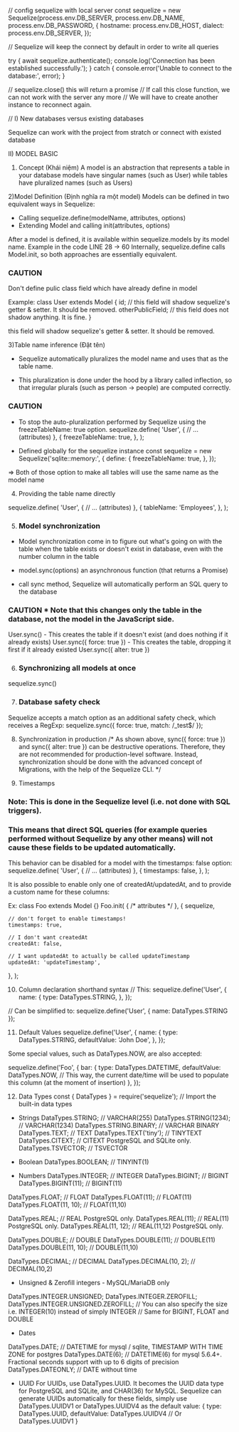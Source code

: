// config sequelize with local server
const sequelize = new Sequelize(process.env.DB_SERVER, process.env.DB_NAME, process.env.DB_PASSWORD, {
  hostname: process.env.DB_HOST,
  dialect: process.env.DB_SERVER,
});

// Sequelize will keep the connect by default in order to write all queries

try {
  await sequelize.authenticate();
  console.log('Connection has been established successfully.');
} catch {
  console.error('Unable to connect to the database:', error);
}

// sequelize.close() this will return a promise
// If call this close function, we can not work with the server any more
// We will have to create another instance to reconnect again.

// I) New databases versus existing databases

Sequelize can work with the project from stratch or connect with existed database


II) MODEL BASIC

1) Concept (Khái niệm)
A model is an abstraction that represents a table in your database
models have singular names (such as User) while tables have pluralized names (such as Users)

2)Model Definition (Định nghĩa ra một model)
Models can be defined in two equivalent ways in Sequelize:

 - Calling sequelize.define(modelName, attributes, options)
 - Extending Model and calling init(attributes, options)

After a model is defined, it is available within sequelize.models by its model name.
Example in the code LINE 28 -> 60
Internally, sequelize.define calls Model.init, so both approaches are essentially equivalent.

### CAUTION
Don't define pulic class field which have already define in model

Example: 
class User extends Model {
  id; // this field will shadow sequelize's getter & setter. It should be removed.
  otherPublicField; // this field does not shadow anything. It is fine.
}

this field will shadow sequelize's getter & setter. It should be removed.

3)Table name inference (Đặt tên)
- Sequelize automatically pluralizes the model name and uses that as the table name. 

- This pluralization is done under the hood by a library called inflection, 
so that irregular plurals (such as person -> people) are computed correctly.

### CAUTION
- To stop the auto-pluralization performed by Sequelize using the freezeTableName: true option. 
sequelize.define(
  'User',
  {
    // ... (attributes)
  },
  {
    freezeTableName: true,
  },
);

- Defined globally for the sequelize instance
const sequelize = new Sequelize('sqlite::memory:', {
  define: {
    freezeTableName: true,
  },
});

=> Both of those option to make all tables will use the same name as the model name

4) Providing the table name directly

sequelize.define(
  'User',
  {
    // ... (attributes)
  },
  {
    tableName: 'Employees',
  },
);

5) ### Model synchronization
- Model synchronization come in to figure out what's going on with the table
when the table exists or doesn't exist in database, even with the number column in the table

- model.sync(options) an asynchronous function (that returns a Promise)
- call sync method, Sequelize will automatically perform an SQL query to the database
### CAUTION * Note that this changes only the table in the database, not the model in the JavaScript side.
User.sync() - This creates the table if it doesn't exist (and does nothing if it already exists)
User.sync({ force: true }) - This creates the table, dropping it first if it already existed
User.sync({ alter: true })

6) ### Synchronizing all models at once
sequelize.sync()

7) ### Database safety check
Sequelize accepts a match option as an additional safety check, which receives a RegExp:
sequelize.sync({ force: true, match: /_test$/ });



8) Synchronization in production
/*
As shown above, sync({ force: true }) and sync({ alter: true }) can be destructive operations. 
Therefore, they are not recommended for production-level software.
Instead, synchronization should be done with the advanced concept of Migrations, with the help of the Sequelize CLI.
*/

9) Timestamps
### Note: This is done in the Sequelize level (i.e. not done with SQL triggers). 
### This means that direct SQL queries (for example queries performed without Sequelize by any other means) will not cause these fields to be updated automatically. 

This behavior can be disabled for a model with the timestamps: false option:
sequelize.define(
  'User',
  {
    // ... (attributes)
  },
  {
    timestamps: false,
  },
);

It is also possible to enable only one of createdAt/updatedAt, and to provide a custom name for these columns:

Ex: 
class Foo extends Model {}
Foo.init(
  {
    /* attributes */
  },
  {
    sequelize,

    // don't forget to enable timestamps!
    timestamps: true,

    // I don't want createdAt
    createdAt: false,

    // I want updatedAt to actually be called updateTimestamp
    updatedAt: 'updateTimestamp',
  },
);

10) Column declaration shorthand syntax
// This:
sequelize.define('User', {
  name: {
    type: DataTypes.STRING,
  },
});

// Can be simplified to:
sequelize.define('User', { name: DataTypes.STRING });

11) Default Values
sequelize.define('User', {
  name: {
    type: DataTypes.STRING,
    defaultValue: 'John Doe',
  },
});

Some special values, such as DataTypes.NOW, are also accepted:

sequelize.define('Foo', {
  bar: {
    type: DataTypes.DATETIME,
    defaultValue: DataTypes.NOW,
    // This way, the current date/time will be used to populate this column (at the moment of insertion)
  },
});

12) Data Types
const { DataTypes } = require('sequelize'); // Import the built-in data types

- Strings
DataTypes.STRING; // VARCHAR(255)
DataTypes.STRING(1234); // VARCHAR(1234)
DataTypes.STRING.BINARY; // VARCHAR BINARY
DataTypes.TEXT; // TEXT
DataTypes.TEXT('tiny'); // TINYTEXT
DataTypes.CITEXT; // CITEXT          PostgreSQL and SQLite only.
DataTypes.TSVECTOR; // TSVECTOR

- Boolean
DataTypes.BOOLEAN; // TINYINT(1)

- Numbers
DataTypes.INTEGER; // INTEGER
DataTypes.BIGINT; // BIGINT
DataTypes.BIGINT(11); // BIGINT(11)

DataTypes.FLOAT; // FLOAT
DataTypes.FLOAT(11); // FLOAT(11)
DataTypes.FLOAT(11, 10); // FLOAT(11,10)

DataTypes.REAL; // REAL            PostgreSQL only.
DataTypes.REAL(11); // REAL(11)        PostgreSQL only.
DataTypes.REAL(11, 12); // REAL(11,12)     PostgreSQL only.

DataTypes.DOUBLE; // DOUBLE
DataTypes.DOUBLE(11); // DOUBLE(11)
DataTypes.DOUBLE(11, 10); // DOUBLE(11,10)

DataTypes.DECIMAL; // DECIMAL
DataTypes.DECIMAL(10, 2); // DECIMAL(10,2)

- Unsigned & Zerofill integers - MySQL/MariaDB only

DataTypes.INTEGER.UNSIGNED;
DataTypes.INTEGER.ZEROFILL;
DataTypes.INTEGER.UNSIGNED.ZEROFILL;
// You can also specify the size i.e. INTEGER(10) instead of simply INTEGER
// Same for BIGINT, FLOAT and DOUBLE

- Dates

DataTypes.DATE; // DATETIME for mysql / sqlite, TIMESTAMP WITH TIME ZONE for postgres
DataTypes.DATE(6); // DATETIME(6) for mysql 5.6.4+. Fractional seconds support with up to 6 digits of precision
DataTypes.DATEONLY; // DATE without time

- UUID 
For UUIDs, use DataTypes.UUID. It becomes the UUID data type for PostgreSQL and SQLite, and CHAR(36) for MySQL. 
Sequelize can generate UUIDs automatically for these fields, simply use DataTypes.UUIDV1 or DataTypes.UUIDV4 as the default value:
{
  type: DataTypes.UUID,
  defaultValue: DataTypes.UUIDV4 // Or DataTypes.UUIDV1
}